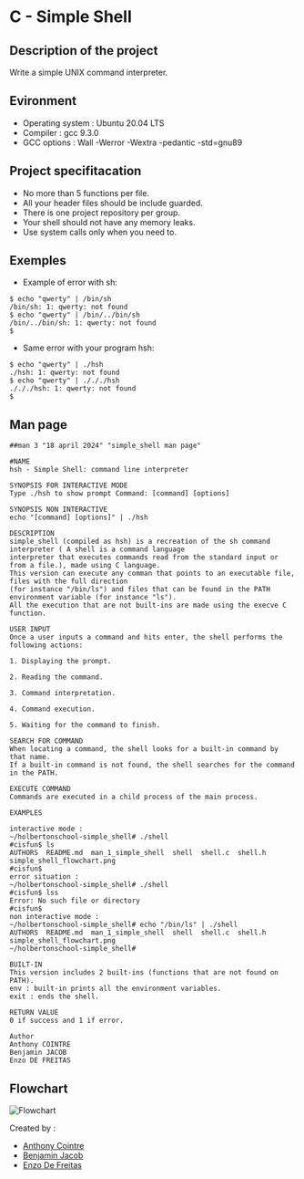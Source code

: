 # C - Simple Shell

## Description of the project
Write a simple UNIX command interpreter.

## Evironment
- Operating system : Ubuntu 20.04 LTS
- Compiler : gcc 9.3.0
- GCC options : Wall -Werror -Wextra -pedantic -std=gnu89

## Project specifitacation
- No more than 5 functions per file.
- All your header files should be include guarded.
- There is one project repository per group.
- Your shell should not have any memory leaks.
- Use system calls only when you need to.

## Exemples
- Example of error with sh:
```
$ echo "qwerty" | /bin/sh
/bin/sh: 1: qwerty: not found
$ echo "qwerty" | /bin/../bin/sh
/bin/../bin/sh: 1: qwerty: not found
$
```

- Same error with your program hsh:
```
$ echo "qwerty" | ./hsh
./hsh: 1: qwerty: not found
$ echo "qwerty" | ./././hsh
./././hsh: 1: qwerty: not found
$
```

## Man page
```
##man 3 "18 april 2024" "simple_shell man page"

#NAME
hsh - Simple Shell: command line interpreter

SYNOPSIS FOR INTERACTIVE MODE
Type ./hsh to show prompt Command: [command] [options]

SYNOPSIS NON INTERACTIVE 
echo "[command] [options]" | ./hsh

DESCRIPTION
simple_shell (compiled as hsh) is a recreation of the sh command interpreter ( A shell is a command language 
interpreter that executes commands read from the standard input or from a file.), made using C language.
This version can execute any comman that points to an executable file, files with the full direction
(for instance "/bin/ls") and files that can be found in the PATH environment variable (for instance "ls").
All the execution that are not built-ins are made using the execve C function.

USER INPUT
Once a user inputs a command and hits enter, the shell performs the following actions:

1. Displaying the prompt.

2. Reading the command.

3. Command interpretation.

4. Command execution.

5. Waiting for the command to finish.

SEARCH FOR COMMAND
When locating a command, the shell looks for a built-in command by that name.
If a built-in command is not found, the shell searches for the command in the PATH.

EXECUTE COMMAND
Commands are executed in a child process of the main process.

EXAMPLES

interactive mode :
~/holbertonschool-simple_shell# ./shell
#cisfun$ ls
AUTHORS  README.md  man_1_simple_shell  shell  shell.c  shell.h  simple_shell_flowchart.png
#cisfun$ 
error situation :
~/holbertonschool-simple_shell# ./shell
#cisfun$ lss
Error: No such file or directory
#cisfun$
non interactive mode :
~/holbertonschool-simple_shell# echo "/bin/ls" | ./shell
AUTHORS  README.md  man_1_simple_shell  shell  shell.c  shell.h  simple_shell_flowchart.png
~/holbertonschool-simple_shell# 

BUILT-IN
This version includes 2 built-ins (functions that are not found on PATH).
env : built-in prints all the environment variables. 
exit : ends the shell.

RETURN VALUE
0 if success and 1 if error.

Author
Anthony COINTRE
Benjamin JACOB
Enzo DE FREITAS
```

## Flowchart 
![Flowchart](https://github.com/gofastpanam/holbertonschool-simple_shell/blob/main/simple_shell_flowchart.png)

Created by : 
- [Anthony Cointre](https://github.com/AnthonyCointre/)
- [Benjamin Jacob](https://github.com/gofastpanam/)
- [Enzo De Freitas](https://github.com/psychohight/)